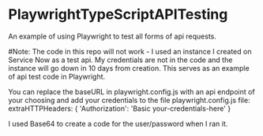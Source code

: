 # PlaywrightTypeScriptAPITesting

An example of using Playwright to test all forms of api requests. 

#Note:
The code in this repo will not work - I used an instance I created on Service Now as a test api. 
My credentials are not in the code and the instance will go down in 10 days from creation. 
This serves as an example of api test code in Playwright. 

You can replace the baseURL in playwright.config.js with an api endpoint of your choosing and add your credentials
to the file playwright.config.js file:
 extraHTTPHeaders: {
      'Authorization': 'Basic your-credentials-here'
    }
    
I used Base64 to create a code for the user/password when I ran it. 

